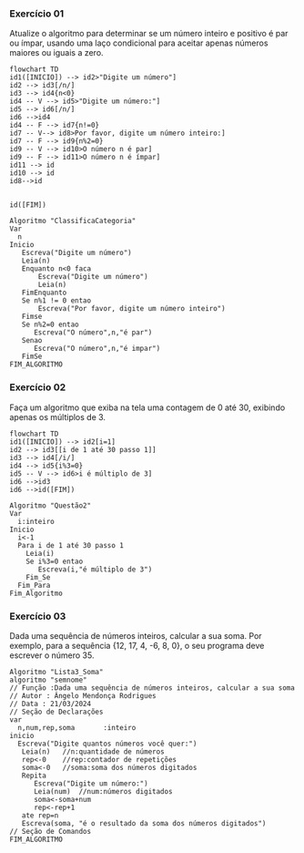 ### Exercício 01
Atualize o algoritmo para determinar se um número inteiro e positivo é par ou ímpar, usando uma laço condicional para aceitar apenas números maiores ou iguais a zero. 


```mermaid
flowchart TD
id1([INICIO]) --> id2>"Digite um número"]
id2 --> id3[/n/]
id3 --> id4{n<0}
id4 -- V --> id5>"Digite um número:"]
id5 --> id6[/n/]
id6 -->id4
id4 -- F --> id7{n!=0}
id7 -- V--> id8>Por favor, digite um número inteiro:]
id7 -- F --> id9{n%2=0}
id9 -- V --> id10>O número n é par]
id9 -- F --> id11>O número n é ímpar]
id11 --> id
id10 --> id
id8-->id


id([FIM])
```


```
Algoritmo "ClassificaCategoria"
Var
  n
Inicio
   Escreva("Digite um número")
   Leia(n)
   Enquanto n<0 faca
       Escreva("Digite um número")
       Leia(n)
   FimEnquanto
   Se n%1 != 0 entao
       Escreva("Por favor, digite um número inteiro")
   Fimse
   Se n%2=0 entao
      Escreva("O número",n,"é par")
   Senao
      Escreva("O número",n,"é impar")
   FimSe
FIM_ALGORITMO
```

### Exercício 02
Faça um algoritmo que exiba na tela uma contagem de 0 até 30, exibindo apenas os múltiplos de 3.


```mermaid
flowchart TD
id1([INICIO]) --> id2[i=1]
id2 --> id3[[i de 1 até 30 passo 1]]
id3 --> id4[/i/] 
id4 --> id5{i%3=0}
id5 -- V --> id6>i é múltiplo de 3]
id6 -->id3
id6 -->id([FIM])
```



```
Algoritmo "Questão2"
Var
  i:inteiro
Inicio
  i<-1
  Para i de 1 até 30 passo 1
    Leia(i)
    Se i%3=0 entao
       Escreva(i,"é múltiplo de 3")
    Fim_Se
  Fim_Para
Fim_Algoritmo  
```
### Exercício 03
Dada uma sequência de números inteiros, calcular a sua soma. 
Por exemplo, para a sequência {12, 17, 4, -6, 8, 0}, o seu programa deve escrever o número 35.
```
Algoritmo "Lista3_Soma"
algoritmo "semnome"
// Função :Dada uma sequência de números inteiros, calcular a sua soma
// Autor : Ângelo Mendonça Rodrigues
// Data : 21/03/2024
// Seção de Declarações 
var
  n,num,rep,soma       :inteiro
inicio
  Escreva("Digite quantos números você quer:")
   Leia(n)   //n:quantidade de números 
   rep<-0    //rep:contador de repetições
   soma<-0   //soma:soma dos números digitados
   Repita
      Escreva("Digite um número:")
      Leia(num)  //num:números digitados
      soma<-soma+num
      rep<-rep+1
   ate rep=n
   Escreva(soma, "é o resultado da soma dos números digitados")
// Seção de Comandos
FIM_ALGORITMO
```
    
